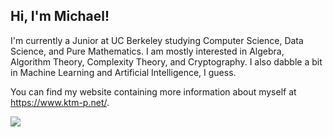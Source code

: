 ## Hi, I'm Michael!

I'm currently a Junior at UC Berkeley studying Computer Science, Data Science, and Pure Mathematics. I am mostly interested in Algebra, Algorithm Theory, Complexity Theory, and Cryptography. I also dabble a bit in Machine Learning and Artificial Intelligence, I guess.

You can find my website containing more information about myself at https://www.ktm-p.net/.

![](https://komarev.com/ghpvc/?username=ktm-p&color=151515)
